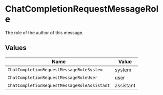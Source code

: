 # ChatCompletionRequestMessageRole

The role of the author of this message.


## Values

| Name                                        | Value                                       |
| ------------------------------------------- | ------------------------------------------- |
| `ChatCompletionRequestMessageRoleSystem`    | system                                      |
| `ChatCompletionRequestMessageRoleUser`      | user                                        |
| `ChatCompletionRequestMessageRoleAssistant` | assistant                                   |
